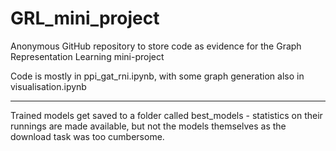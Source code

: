 # GRL_mini_project
Anonymous GitHub repository to store code as evidence for the Graph Representation Learning mini-project

Code is mostly in ppi_gat_rni.ipynb, with some graph generation also in visualisation.ipynb



---
Trained models get saved to a folder called best_models - statistics on their runnings are made available, but not the models themselves as the download task was too cumbersome.
